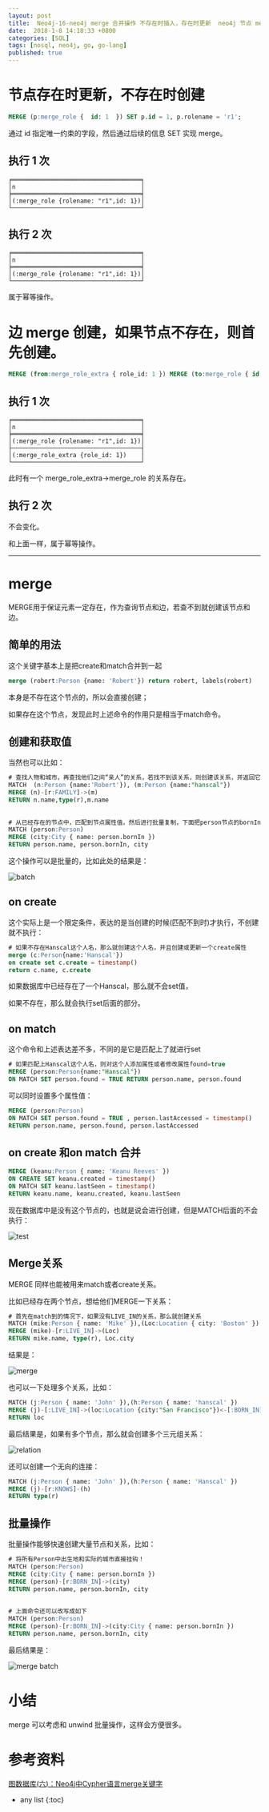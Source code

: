 ```yaml
---
layout: post
title:  Neo4j-16-neo4j merge 合并操作 不存在时插入，存在时更新  neo4j 节点 merge + 边 merge?
date:  2018-1-8 14:18:33 +0800
categories: [SQL]
tags: [nosql, neo4j, go, go-lang]
published: true
---
```



# 节点存在时更新，不存在时创建

```sql
MERGE (p:merge_role {  id: 1  }) SET p.id = 1, p.rolename = 'r1';
```

通过 id 指定唯一约束的字段，然后通过后续的信息 SET 实现 merge。

## 执行 1 次

```
╒════════════════════════════════════╕
│n                                   │
╞════════════════════════════════════╡
│(:merge_role {rolename: "r1",id: 1})│
└────────────────────────────────────┘
```

## 执行 2 次

```
╒════════════════════════════════════╕
│n                                   │
╞════════════════════════════════════╡
│(:merge_role {rolename: "r1",id: 1})│
└────────────────────────────────────┘
```

属于幂等操作。

# 边 merge 创建，如果节点不存在，则首先创建。

```sql
MERGE (from:merge_role_extra { role_id: 1 }) MERGE (to:merge_role { id: 1 }) MERGE (from)-[:role_extra_role_id_to_role_id]->(to)
```

## 执行 1 次

```
╒════════════════════════════════════╕
│n                                   │
╞════════════════════════════════════╡
│(:merge_role {rolename: "r1",id: 1})│
├────────────────────────────────────┤
│(:merge_role_extra {role_id: 1})    │
└────────────────────────────────────┘
```

此时有一个 merge_role_extra->merge_role 的关系存在。

## 执行 2 次

不会变化。

和上面一样，属于幂等操作。

----------------------------------------------------------------------------------------------------------------

# merge

MERGE用于保证元素一定存在，作为查询节点和边，若查不到就创建该节点和边。

## 简单的用法


这个关键字基本上是把create和match合并到一起

```sql
merge (robert:Person {name: 'Robert'}) return robert, labels(robert)
```

本身是不存在这个节点的，所以会直接创建；

如果存在这个节点，发现此时上述命令的作用只是相当于match命令。

## 创建和获取值

当然也可以比如：

```sql
# 查找人物和城市，再查找他们之间“亲人”的关系，若找不到该关系，则创建该关系，并返回它们，
MATCH  (n:Person {name:'Robert'}), (m:Person {name:"hanscal"}) 
MERGE (n)-[r:FAMILY]->(m) 
RETURN n.name,type(r),m.name
 
 
# 从已经存在的节点中，匹配到节点属性值，然后进行批量复制，下面把person节点的bornIn属性，赋值给City这个类型的节点
MATCH (person:Person)
MERGE (city:City { name: person.bornIn })
RETURN person.name, person.bornIn, city
```

这个操作可以是批量的，比如此处的结果是：

![batch](https://img-blog.csdnimg.cn/img_convert/a9f4a1859872d9ab8235998c74f4ee85.png)

## on create

这个实际上是一个限定条件，表达的是当创建的时候(匹配不到时)才执行，不创建就不执行：

```sql
# 如果不存在Hanscal这个人名，那么就创建这个人名，并且创建或更新一个create属性
merge (c:Person{name:'Hanscal'})
on create set c.create = timestamp()
return c.name, c.create
```

如果数据库中已经存在了一个Hanscal，那么就不会set值，

如果不存在，那么就会执行set后面的部分。

## on match

这个命令和上述表达差不多，不同的是它是匹配上了就进行set

```sql
# 如果匹配上Hanscal这个人名，则对这个人添加属性或者修改属性found=true
MERGE (person:Person{name:"Hanscal"})
ON MATCH SET person.found = TRUE RETURN person.name, person.found
```

可以同时设置多个属性值：

```sql
MERGE (person:Person)
ON MATCH SET person.found = TRUE , person.lastAccessed = timestamp()
RETURN person.name, person.found, person.lastAccessed
```

## on create 和on match 合并

```sql
MERGE (keanu:Person { name: 'Keanu Reeves' })
ON CREATE SET keanu.created = timestamp()
ON MATCH SET keanu.lastSeen = timestamp()
RETURN keanu.name, keanu.created, keanu.lastSeen
```

现在数据库中是没有这个节点的，也就是说会进行创建，但是MATCH后面的不会执行：

![test](https://img-blog.csdnimg.cn/img_convert/60ef4170c0a73e142aa91864029a9428.png)

## Merge关系

MERGE 同样也能被用来match或者create关系。

比如已经存在两个节点，想给他们MERGE一下关系：

```sql
# 首先在match到的情况下，如果没有LIVE_IN的关系，那么就创建关系
MATCH (mike:Person { name: 'Mike' }),(Loc:Location { city: 'Boston' })
MERGE (mike)-[r:LIVE_IN]->(Loc)
RETURN mike.name, type(r), Loc.city
```

结果是：

![merge](https://img-blog.csdnimg.cn/bce095159fb8497b8be4eaff1b37d6f8.png)

也可以一下处理多个关系，比如：

```sql
MATCH (j:Person { name: 'John' }),(h:Person { name: 'hanscal' })
MERGE (j)-[:LIVE_IN]->(loc:Location {city:"San Francisco"})<-[:BORN_IN]-(h)
RETURN loc
```

最后结果是，如果有多个节点，那么就会创建多个三元组关系：

![relation](https://img-blog.csdnimg.cn/cd6a9a9c659e40b9b1834de3c26a2136.png?x-oss-process=image/watermark,type_d3F5LXplbmhlaQ,shadow_50,text_Q1NETiBAaGFuc2NhbA==,size_20,color_FFFFFF,t_70,g_se,x_16)

还可以创建一个无向的连接：

```sql
MATCH (j:Person { name: 'John' }),(h:Person { name: 'Hanscal' })
MERGE (j)-[r:KNOWS]-(h)
RETURN type(r)
```

## 批量操作

批量操作能够快速创建大量节点和关系，比如：

```sql
# 将所有Person中出生地和实际的城市直接挂钩！
MATCH (person:Person)
MERGE (city:City { name: person.bornIn })
MERGE (person)-[r:BORN_IN]->(city)
RETURN person.name, person.bornIn, city
 
 
# 上面命令还可以改写成如下
MATCH (person:Person)
MERGE (person)-[r:BORN_IN]->(city:City { name: person.bornIn })
RETURN person.name, person.bornIn, city
```

最后结果是：

![merge batch](https://img-blog.csdnimg.cn/img_convert/ad0a6abe5f62a5fa131f11b345c8ffb4.png)

# 小结

merge 可以考虑和 unwind 批量操作，这样会方便很多。

# 参考资料

[图数据库(六)：Neo4j中Cypher语言merge关键字](https://blog.csdn.net/weixin_43145427/article/details/123996574)

* any list
{:toc}

